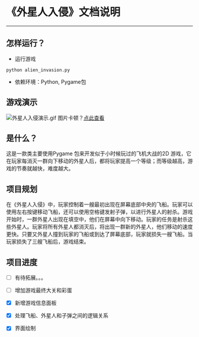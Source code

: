 # 《外星人入侵》文档说明

---

## 怎样运行？
+ 运行游戏
```
python alien_invasion.py
```
+ 依赖环境：Python, Pygame包

## 游戏演示

![外星人入侵演示.gif](https://i.loli.net/2020/02/28/wkXCeUTnPYxjBc6.gif)
图片卡顿？[点此查看](https://i.loli.net/2020/02/28/wkXCeUTnPYxjBc6.gif)

## 是什么？
这是一款类主要使用Pygame 包来开发似于小时候玩过的飞机大战的2D 游戏，它在玩家每消灭一群向下移动的外星人后，都将玩家提高一个等级；而等级越高，游戏的节奏就越快，难度越大。
    
## 项目规划
在《外星人入侵》中，玩家控制着一艘最初出现在屏幕底部中央的飞船。玩家可以使用左右按键移动飞船，还可以使用空格键发射子弹，以进行外星人的射杀。游戏开始时，一群外星人出现在填空中，他们在屏幕中向下移动。玩家的任务是射杀这些外星人。玩家将所有外星人都消灭后，将出现一群新的外星人，他们移动的速度更快。只要又外星人撞到玩家的飞船或到达了屏幕底部，玩家就损失一艘飞船。当玩家损失了三艘飞船后，游戏结束。

## 项目进度

- [ ] 有待拓展。。。
- [ ] 增加游戏最终大关和彩蛋
- [x] 新增游戏信息面板
- [x] 处理飞船、外星人和子弹之间的逻辑关系
- [x] 界面绘制



